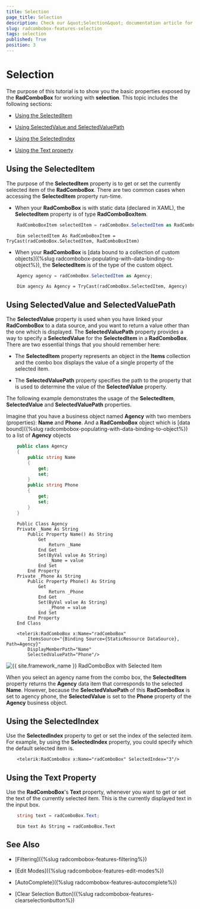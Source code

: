 ```yaml
---
title: Selection
page_title: Selection
description: Check our &quot;Selection&quot; documentation article for the RadComboBox {{ site.framework_name }} control.
slug: radcombobox-features-selection
tags: selection
published: True
position: 3
---
```


# Selection

The purpose of this tutorial is to show you the basic properties exposed by the __RadComboBox__ for working with __selection__. This topic includes the following sections:

* [Using the SelectedItem](#using-the-selecteditem)

* [Using SelectedValue and SelectedValuePath](#using-selectedvalue-and-selectedvaluepath)

* [Using the SelectedIndex](#using-the-selectedindex)

* [Using the Text property](#using-the-text-property)

## Using the SelectedItem

The purpose of the __SelectedItem__ property is to get or set the currently selected item of the __RadComboBox__. There are two common cases when accessing the __SelectedItem__ property run-time.

* When your __RadComboBox__ is with static data (declared in XAML), the __SelectedItem__ property is of type __RadComboBoxItem__.

```C#
	RadComboBoxItem selectedItem = radComboBox.SelectedItem as RadComboBoxItem;
```
```VB.NET
	Dim selectedItem As RadComboBoxItem = TryCast(radComboBox.SelectedItem, RadComboBoxItem)
```

* When your __RadComboBox__ is [data bound to a collection of custom objects]({%slug radcombobox-populating-with-data-binding-to-object%}), the __SelectedItem__ is of the type of the custom object.

```C#
	Agency agency = radComboBox.SelectedItem as Agency;
```
```VB.NET
	Dim agency As Agency = TryCast(radComboBox.SelectedItem, Agency)
```

## Using SelectedValue and SelectedValuePath

The __SelectedValue__ property is used when you have linked your __RadComboBox__ to a data source, and you want to return a value other than the one which is displayed. The __SelectedValuePath__ property provides a way to specify a __SelectedValue__ for the __SelectedItem__ in a __RadComboBox__. There are two essential things that you should remember here:

* The __SelectedItem__ property represents an object in the __Items__ collection and the combo box displays the value of a single property of the selected item.

* The __SelectedValuePath__ property specifies the path to the property that is used to determine the value of the __SelectedValue__ property.

The following example demonstrates the usage of the __SelectedItem__, __SelectedValue__ and __SelectedValuePath__ properties.

Imagine that you have a business object named __Agency__ with two members (properties): __Name__ and __Phone__. And a __RadComboBox__ object which is [data bound]({%slug radcombobox-populating-with-data-binding-to-object%}) to a list of __Agency__ objects

```C#
	public class Agency
	{
	    public string Name
	    {
	        get;
	        set;
	    }
	    public string Phone
	    {
	        get;
	        set;
	    }
	}
```
```VB.NET
	Public Class Agency
	Private _Name As String
	    Public Property Name() As String
	        Get
	            Return _Name
	        End Get
	        Set(ByVal value As String)
	            _Name = value
	        End Set
	    End Property
	Private _Phone As String
	    Public Property Phone() As String
	        Get
	            Return _Phone
	        End Get
	        Set(ByVal value As String)
	            _Phone = value
	        End Set
	    End Property
	End Class
```
```XAML
	<telerik:RadComboBox x:Name="radComboBox"
	    ItemsSource="{Binding Source={StaticResource DataSource}, Path=Agency}"
	    DisplayMemberPath="Name"
	    SelectedValuePath="Phone"/>
```

![{{ site.framework_name }} RadComboBox with Selected Item](images/RadComboBox_Features_Selection_005.png)

When you select an agency name from the combo box, the __SelectedItem__ property returns the __Agency__ data item that corresponds to the selected __Name__. However, because the __SelectedValuePath__ of this __RadComboBox__ is set to agency phone, the __SelectedValue__ is set to the __Phone__ property of the __Agency__ business object.

## Using the SelectedIndex

Use the __SelectedIndex__ property to get or set the index of the selected item. For example, by using the __SelectedIndex__ property, you could specify which the default selected item is.

```XAML
	<telerik:RadComboBox x:Name="radComboBox" SelectedIndex="3"/>
```

## Using the Text Property

Use the __RadComboBox__'s __Text__ property, whenever you want to get or set the text of the currently selected item. This is the currently displayed text in the input box.

```C#
	string text = radComboBox.Text;
```
```VB.NET
	Dim text As String = radComboBox.Text
```

## See Also

 * [Filtering]({%slug radcombobox-features-filtering%})

 * [Edit Modes]({%slug radcombobox-features-edit-modes%})

 * [AutoComplete]({%slug radcombobox-features-autocomplete%})

 * [Clear Selection Button]({%slug radcombobox-features-clearselectionbutton%})
